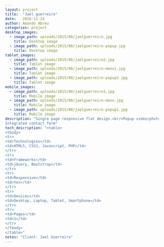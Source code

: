 ```yaml
---
layout: project 
title:  "Jael guerreiro"
date:   2016-11-24
author: Amando Abreu
categories: project
desktop_images:
  - image_path: uploads/2015/08/jaelguerreiro.jpg
    title: Desktop image
  - image_path: uploads/2015/08/jaelguerreiro-popup.jpg
    title: Desktop image
tablet_images:
  - image_path: uploads/2015/08/jaelguerreiro2.jpg
    title: Tablet image
  - image_path: uploads/2015/08/jaelguerreiro-menu1.jpg
    title: Tablet image
  - image_path: uploads/2015/08/jaelguerreiro-popup2.jpg
    title: Tablet image
mobile_images:
  - image_path: uploads/2015/08/jaelguerreiro1.jpg
    title: Mobile image
  - image_path: uploads/2015/08/jaelguerreiro-menu.jpg
    title: Mobile image
  - image_path: uploads/2015/08/jaelguerreiro-popup1.jpg
    title: Mobile image
description: "Single page responsive flat design.<br/>Popup video/photo gallery with autoplay functionality.<br/>
Integrated contact form"
tech_description: "<table>
<tbody>
<tr>
<td>Technologies</td>
<td>HTML5, CSS3, Javascript, PHP</td>
</tr>
<tr>
<td>Frameworks</td>
<td>jQuery, Bootstrap</td>
</tr>
<tr>
<td>Responsive</td>
<td>Yes</td>
</tr>
<tr>
<td>Devices</td>
<td>Desktop, Laptop, Tablet, Smartphone</td>
</tr>
<tr>
<td>Pages</td>
<td>1</td>
</tr>
</tbody>
</table>"
notes: "Client: Jael Guerreiro"
---
```

